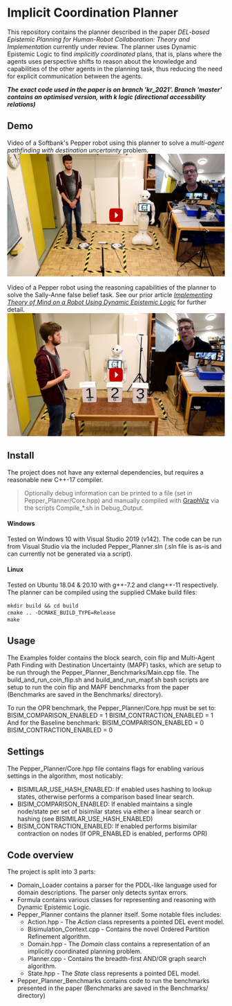 # Implicit Coordination Planner

This repository contains the planner described in the paper *DEL-based Epistemic Planning for Human-Robot Collaboration: Theory and Implementation* currently under review. The planner uses Dynamic Epistemic Logic to find *implicitly coordinated* plans, that is, plans where the agents uses perspective shifts to reason about the knowledge and capabilities of the other agents in the planning task, thus reducing the need for explicit communication between the agents.

***The exact code used in the paper is on branch 'kr_2021'. Branch 'master' contains an optimised version, with k logic (directional accessbility relations)***

## Demo

Video of a Softbank's Pepper robot using this planner to solve a *multi-agent pathfinding with destination uncertainty* problem.
[![Link to the video](media/MAPFDUYoutube.png?raw=true)](https://youtu.be/48h3Kbov9lo)

Video of a Pepper robot using the reasoning capabilities of the planner to solve the Sally-Anne false belief task.
See our prior article [*Implementing Theory of Mind on a Robot Using Dynamic Epistemic Logic*](https://doi.org/10.24963/ijcai.2020/224) for further detail.
[![Link to the video](media/SallyAnneYoutube.png?raw=true)](https://youtu.be/T0lTlRgoBLg)

## Install

The project does not have any external dependencies, but requires a reasonable new C++-17 compiler.

> Optionally debug information can be printed to a file (set in Pepper_Planner/Core.hpp) and manually compiled with [GraphViz](https://graphviz.org/download/) via the scripts Compile_*.sh in Debug_Output.

#### Windows

Tested on Windows 10 with Visual Studio 2019 (v142).
The code can be run from Visual Studio via the included Pepper_Planner.sln (.sln file is as-is and can currently not be generated via a script).

#### Linux

Tested on Ubuntu 18.04 & 20.10 with g++-7.2 and clang++-11 respectively.
The planner can be compiled using the supplied CMake build files:

```
mkdir build && cd build
cmake .. -DCMAKE_BUILD_TYPE=Release
make
```

## Usage

The Examples folder contains the block search, coin flip and Multi-Agent Path Finding with Destination Uncertainty (MAPF) tasks, which are setup to be run through the Pepper_Planner_Benchmarks/Main.cpp file. The build_and_run_coin_flip.sh and build_and_run_mapf.sh bash scripts are setup to run the coin flip and MAPF benchmarks from the paper (Benchmarks are saved in the Benchmarks/ directory). 

To run the OPR benchmark, the Pepper_Planner/Core.hpp must be set to:
BISIM_COMPARISON_ENABLED = 1
BISIM_CONTRACTION_ENABLED = 1
And for the Baseline benchmark:
BISIM_COMPARISON_ENABLED = 0
BISIM_CONTRACTION_ENABLED = 0

## Settings

The Pepper_Planner/Core.hpp file contains flags for enabling various settings in the algorithm, most noticably:

- BISIMILAR_USE_HASH_ENABLED: If enabled uses hashing to lookup states, otherwise performs a comparison based linear search.
- BISIM_COMPARISON_ENABLED: If enabled maintains a single node/state per set of bisimilar states via either a linear search or hashing (see BISIMILAR_USE_HASH_ENABLED)
- BISIM_CONTRACTION_ENABLED: If enabled performs bisimilar contraction on nodes (If OPR_ENABLED is enabled, performs OPR)

## Code overview

The project is split into 3 parts:

- Domain_Loader contains a parser for the PDDL-like language used for domain descriptions. The parser only detects syntax errors.
- Formula contains various classes for representing and reasoning with Dynamic Epistemic Logic.
- Pepper_Planner contains the planner itself. Some notable files includes:
  - Action.hpp - The *Action* class represents a pointed DEL event model.
  - Bisimulation_Context.cpp - Contains the novel Ordered Partition Refinement algorithm.
  - Domain.hpp - The *Domain* class contains a representation of an implicitly coordinated planning problem.
  - Planner.cpp - Contains the breadth-first AND/OR graph search algorithm.
  - State.hpp - The *State* class represents a pointed DEL model.
- Pepper_Planner_Benchmarks contains code to run the benchmarks presented in the paper (Benchmarks are saved in the Benchmarks/ directory)
